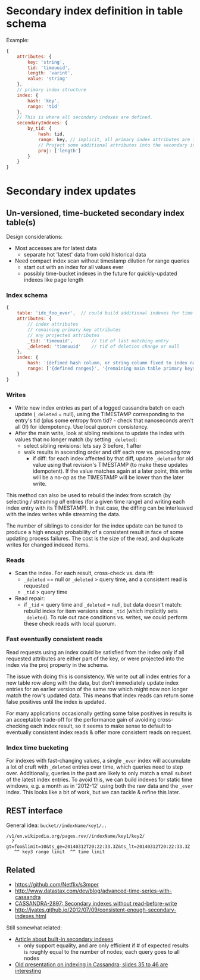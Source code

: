 # Secondary index definition in table schema
Example:
```javascript
{
    attributes: {
        key: 'string',
        tid: 'timeuuid',
        length: 'varint',
        value: 'string'
    },
    // primary index structure
    index: {
        hash: 'key',
        range: 'tid'
    },
    // This is where all secondary indexes are defined.
    secondaryIndexes: {
        by_tid: {
            hash: tid,
            range: key, // implicit, all primary index attributes are included
            // Project some additional attributes into the secondary index
            proj: ['length']
        }
    }
}
```

# Secondary index updates

## Un-versioned, time-bucketed secondary index table(s)
Design considerations:

- Most accesses are for latest data
    - separate hot 'latest' data from cold historical data
- Need compact index scan without timestamp dilution for range queries
    - start out with an index for all values ever
    - possibly time-bucket indexes in the future for quickly-updated indexes
      like page length

### Index schema

```javascript
{
    table: 'idx_foo_ever',  // could build additional indexes for time buckets
    attributes: {
        // index attributes
        // remaining primary key attributes
        // any projected attributes
        _tid: 'timeuuid',       // tid of last matching entry 
        _deleted: 'timeuuid'    // tid of deletion change or null
    },
    index: {
        hash: '{defined hash column, or string column fixed to index name}',
        range: ['{defined ranges}', '{remaining main table primary keys}']
    }
}
```

### Writes
- Write new index entries as part of a logged cassandra batch on each update
  (`_deleted` = null), using the TIMESTAMP corresponding to the entry's tid
  (plus some entropy from tid? - check that nanoseconds aren't all 0!) for
  idempotency. Use local quorum consistency.
- After the main write, look at sibling revisions to update the index with
  values that no longer match (by setting `_deleted`):
    - select sibling revisions: lets say 3 before, 1 after
    - walk results in ascending order and diff each row vs. preceding row
        - if diff: for each index affected by that diff, update `_deleted` for
          old value using that revision's TIMESTAMP (to make these updates
          idempotent). If the value matches again at a later point, this write
          will be a no-op as the TIMESTAMP will be lower than the later write.

This method can also be used to rebuild the index from scratch (by selecting /
streaming *all* entries (for a given time range) and writing each index entry
with its TIMESTAMP). In that case, the diffing can be interleaved with the
index writes while streaming the data.

The number of siblings to consider for the index update can be tuned to
produce a high enough probability of a consistent result in face of some
updating process failures. The cost is the size of the read, and duplicate
writes for changed indexed items.

### Reads
- Scan the index. For each result, cross-check vs. data iff:
    - `_deleted` == null or `_deleted` > query time, and a consistent read is
      requested
    - `_tid` > query time
- Read repair:
    - if `_tid` < query time and `_deleted` = null, but data doesn't match:
      rebuild index for item versions since `_tid` (which implicitly sets
      `_deleted`). To rule out race conditions vs. writes, we could perform
      these check reads with local quorum.

### Fast eventually consistent reads
Read requests using an index could be satisfied from the index only if all
requested attributes are either part of the key, or were projected into the
index via the proj property in the schema.

The issue with doing this is consistency. We write out all index entries for a
new table row along with the data, but don't immediately update index entries
for an earlier version of the same row which might now non longer match the
row's updated data. This means that index reads can return some false
positives until the index is updated.

For many applications occasionally getting some false positives in results is
an acceptable trade-off for the performance gain of avoiding cross-checking
each index result, so it seems to make sense to default to eventually
consistent index reads & offer more consistent reads on request.

### Index time bucketing
For indexes with fast-changing values, a single `_ever` index will accumulate
a lot of cruft with `_deleted` entries over time, which queries need to step
over.  Additionally, queries in the past are likely to only match a small
subset of the latest index entries. To avoid this, we can build indexes for
static time windows, e.g. a month as in '2012-12' using both the raw data and
the `_ever` index. This looks like a bit of work, but we can tackle & refine
this later.

## REST interface
General idea: `bucket//indexName/key1/..`
```
/v1/en.wikipedia.org/pages.rev//indexName/key1/key2/
  ?gt=foo&limit=10&ts_ge=20140312T20:22:33.3Z&ts_lt=20140312T20:22:33.3Z
   ^^ key3 range limit  ^^ time limit
```

## Related
- https://github.com/Netflix/s3mper
- http://www.datastax.com/dev/blog/advanced-time-series-with-cassandra
- [CASSANDRA-2897: Secondary indexes without read-before-write](https://issues.apache.org/jira/browse/CASSANDRA-2897)
- http://jyates.github.io/2012/07/09/consistent-enough-secondary-indexes.html

Still somewhat related:

- [Article about built-in secondary indexes](http://www.wentnet.com/blog/?p=77)
    - only support equality, and are only efficient if # of expected results
      is roughly equal to the number of nodes; each query goes to all nodes
- [Old presentation on indexing in Cassandra; slides 35 to 46 are
  interesting](http://www.slideshare.net/edanuff/indexing-in-cassandra)
